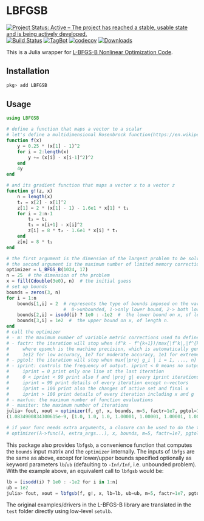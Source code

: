 # LBFGSB

[![Project Status: Active – The project has reached a stable, usable state and is being actively developed.](http://www.repostatus.org/badges/latest/active.svg)](http://www.repostatus.org/#active)
[![Build Status](https://github.com/Gnimuc/LBFGSB.jl/workflows/CI/badge.svg)](https://github.com/Gnimuc/LBFGSB.jl/actions/workflows/ci.yml)
[![TagBot](https://github.com/Gnimuc/LBFGSB.jl/workflows/TagBot/badge.svg)](https://github.com/Gnimuc/LBFGSB.jl/actions/workflows/TagBot.yml)
[![codecov](https://codecov.io/gh/Gnimuc/LBFGSB.jl/branch/master/graph/badge.svg)](https://codecov.io/gh/Gnimuc/LBFGSB.jl)
[![Downloads](https://shields.io/endpoint?url=https://pkgs.genieframework.com/api/v1/badge/LBFGSB)](https://pkgs.genieframework.com?packages=LBFGSB)

This is a Julia wrapper for [L-BFGS-B Nonlinear Optimization Code](http://users.iems.northwestern.edu/%7Enocedal/lbfgsb.html).

## Installation
```julia
pkg> add LBFGSB
```

## Usage
```julia
using LBFGSB

# define a function that maps a vector to a scalar
# let's define a multidimensional Rosenbrock function(https://en.wikipedia.org/wiki/Rosenbrock_function):
function f(x)
    y = 0.25 * (x[1] - 1)^2
    for i = 2:length(x)
        y += (x[i] - x[i-1]^2)^2
    end
    4y
end

# and its gradient function that maps a vector x to a vector z
function g!(z, x)
    n = length(x)
    t₁ = x[2] - x[1]^2
    z[1] = 2 * (x[1] - 1) - 1.6e1 * x[1] * t₁
    for i = 2:n-1
        t₂ = t₁
        t₁ = x[i+1] - x[i]^2
        z[i] = 8 * t₂ - 1.6e1 * x[i] * t₁
    end
    z[n] = 8 * t₁
end

# the first argument is the dimension of the largest problem to be solved
# the second argument is the maximum number of limited memory corrections
optimizer = L_BFGS_B(1024, 17)
n = 25  # the dimension of the problem
x = fill(Cdouble(3e0), n)  # the initial guess
# set up bounds
bounds = zeros(3, n)
for i = 1:n
    bounds[1,i] = 2  # represents the type of bounds imposed on the variables:
                     #  0->unbounded, 1->only lower bound, 2-> both lower and upper bounds, 3->only upper bound
    bounds[2,i] = isodd(i) ? 1e0 : -1e2  #  the lower bound on x, of length n.
    bounds[3,i] = 1e2  #  the upper bound on x, of length n.
end
# call the optimizer
# - m: the maximum number of variable metric corrections used to define the limited memory matrix
# - factr: the iteration will stop when (f^k - f^{k+1})/max{|f^k|,|f^{k+1}|,1} <= factr*epsmch,
#     where epsmch is the machine precision, which is automatically generated by the code. Typical values for factr:
#     1e12 for low accuracy, 1e7 for moderate accuracy, 1e1 for extremely high accuracy
# - pgtol: the iteration will stop when max{|proj g_i | i = 1, ..., n} <= pgtol where pg_i is the ith component of the projected gradient
# - iprint: controls the frequency of output. iprint < 0 means no output:
#     iprint = 0 print only one line at the last iteration
#     0 < iprint < 99 print also f and |proj g| every iprint iterations
#     iprint = 99 print details of every iteration except n-vectors
#     iprint = 100 print also the changes of active set and final x
#     iprint > 100 print details of every iteration including x and g
# - maxfun: the maximum number of function evaluations
# - maxiter: the maximum number of iterations
julia> fout, xout = optimizer(f, g!, x, bounds, m=5, factr=1e7, pgtol=1e-5, iprint=-1, maxfun=15000, maxiter=15000)
(1.0834900834300615e-9, [1.0, 1.0, 1.0, 1.00001, 1.00001, 1.00001, 1.00001, 1.00001, 1.00002, 1.00004  …  1.0026, 1.00521, 1.01045, 1.02101, 1.04246, 1.08672, 1.18097, 1.39469, 1.94516, 3.78366])

# if your func needs extra arguments, a closure can be used to do the trick:
# optimizer(λ->func(λ, extra_args...), x, bounds, m=5, factr=1e7, pgtol=1e-5, iprint=-1, maxfun=15000, maxiter=15000)
```
This package also provides `lbfgsb`, a convenience function that computes the `bounds` input matrix and the `optimizer` internally. The inputs of `lbfgs` are the same as above, except for lower/upper bounds specified optionally as keyword parameters `lb`/`ub` (defaulting to `-Inf/Inf`, i.e. unbounded problem).  With the example above, an equivalent call to `lbfgsb` would be:
```julia
lb = [isodd(i) ? 1e0 : -1e2 for i in 1:n]
ub = 1e2
julia> fout, xout = lbfgsb(f, g!, x, lb=lb, ub=ub, m=5, factr=1e7, pgtol=1e-5, iprint=-1, maxfun=15000, maxiter=15000)
```
The original examples/drivers in the L-BFGS-B library are translated in the `test` folder directly using low-level `setulb`.
